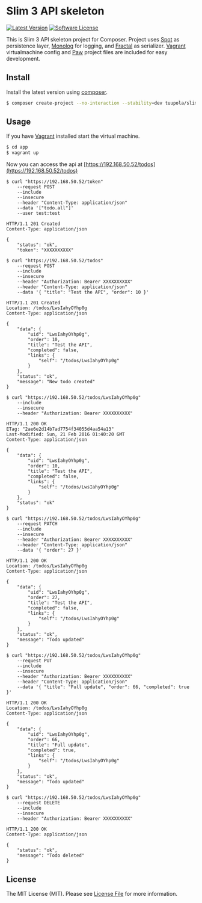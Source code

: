 # Slim 3 API skeleton

[![Latest Version](https://img.shields.io/packagist/v/tuupola/slim-skeleton.svg?style=flat-square)](https://github.com/tuupola/slim-skeleton/releases)
[![Software License](https://img.shields.io/badge/license-MIT-brightgreen.svg?style=flat-square)](LICENSE.md)

This is Slim 3 API skeleton project for Composer. Project uses [Spot](http://phpdatamapper.com/) as persistence layer,  [Monolog](https://github.com/Seldaek/monolog) for logging, and [Fractal](http://fractal.thephpleague.com/) as serializer. [Vagrant](https://www.vagrantup.com/) virtualmachine config and [Paw](https://geo.itunes.apple.com/us/app/paw-http-rest-client/id584653203?mt=12&at=1010lc2t) project files are included for easy development.

## Install

Install the latest version using [composer](https://getcomposer.org/).

``` bash
$ composer create-project --no-interaction --stability=dev tuupola/slim-api-skeleton app
```

## Usage

If you have [Vagrant](https://www.vagrantup.com/) installed start the virtual machine.

``` bash
$ cd app
$ vagrant up
```

Now you can access the api at [https://192.168.50.52/todos](https://192.168.50.52/todos)

```
$ curl "https://192.168.50.52/token"
    --request POST
    --include
    --insecure
    --header "Content-Type: application/json"
    --data '["todo.all"]'
    --user test:test

HTTP/1.1 201 Created
Content-Type: application/json

{
    "status": "ok",
    "token": "XXXXXXXXXX"
```

```
$ curl "https://192.168.50.52/todos"
    --request POST
    --include
    --insecure
    --header "Authorization: Bearer XXXXXXXXXX"
    --header "Content-Type: application/json"
    --data '{ "title": "Test the API", "order": 10 }'

HTTP/1.1 201 Created
Location: /todos/LwsIahyOYhp0g
Content-Type: application/json

{
    "data": {
        "uid": "LwsIahyOYhp0g",
        "order": 10,
        "title": "Test the API",
        "completed": false,
        "links": {
            "self": "/todos/LwsIahyOYhp0g"
        }
    },
    "status": "ok",
    "message": "New todo created"
}
```

```
$ curl "https://192.168.50.52/todos/LwsIahyOYhp0g"
    --include
    --insecure
    --header "Authorization: Bearer XXXXXXXXXX"

HTTP/1.1 200 OK
ETag: "2ae6e2d14b7ad7754f34055d4aa54a13"
Last-Modified: Sun, 21 Feb 2016 01:40:20 GMT
Content-Type: application/json

{
    "data": {
        "uid": "LwsIahyOYhp0g",
        "order": 10,
        "title": "Test the API",
        "completed": false,
        "links": {
            "self": "/todos/LwsIahyOYhp0g"
        }
    },
    "status": "ok"
}
```

```
$ curl "https://192.168.50.52/todos/LwsIahyOYhp0g"
    --request PATCH
    --include
    --insecure
    --header "Authorization: Bearer XXXXXXXXXX"
    --header "Content-Type: application/json"
    --data '{ "order": 27 }'

HTTP/1.1 200 OK
Location: /todos/LwsIahyOYhp0g
Content-Type: application/json

{
    "data": {
        "uid": "LwsIahyOYhp0g",
        "order": 27,
        "title": "Test the API",
        "completed": false,
        "links": {
            "self": "/todos/LwsIahyOYhp0g"
        }
    },
    "status": "ok",
    "message": "Todo updated"
}
```


```
$ curl "https://192.168.50.52/todos/LwsIahyOYhp0g"
    --request PUT
    --include
    --insecure
    --header "Authorization: Bearer XXXXXXXXXX"
    --header "Content-Type: application/json"
    --data '{ "title": "Full update", "order": 66, "completed": true }'

HTTP/1.1 200 OK
Location: /todos/LwsIahyOYhp0g
Content-Type: application/json

{
    "data": {
        "uid": "LwsIahyOYhp0g",
        "order": 66,
        "title": "Full update",
        "completed": true,
        "links": {
            "self": "/todos/LwsIahyOYhp0g"
        }
    },
    "status": "ok",
    "message": "Todo updated"
}
```

```
$ curl "https://192.168.50.52/todos/LwsIahyOYhp0g"
    --request DELETE
    --include
    --insecure
    --header "Authorization: Bearer XXXXXXXXXX"

HTTP/1.1 200 OK
Content-Type: application/json

{
    "status": "ok",
    "message": "Todo deleted"
}
```

## License

The MIT License (MIT). Please see [License File](LICENSE.md) for more information.